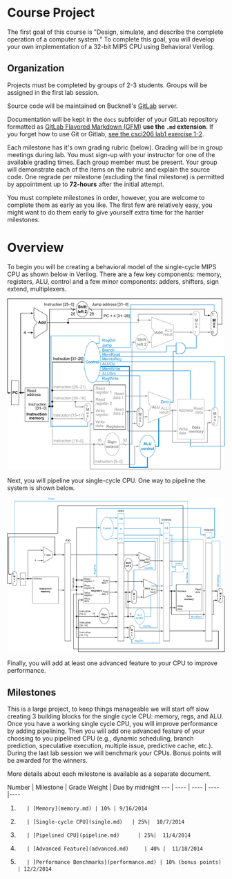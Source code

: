 Course Project
====


The first goal of this course is "Design, simulate, and describe the complete operation of a computer system." To complete this goal, you will develop your own implementation of a 32-bit MIPS CPU using Behavioral Verilog. 

Organization
-----
Projects must be completed by groups of 2-3 students. Groups will be assigned in the first lab session. 

Source code will be maintained on Bucknell's [GitLab](http://gitlab.bucknell.edu/) server. 

Documentation will be kept in the `docs` subfolder of your GitLab repository formatted as [GitLab Flavored Markdown (GFM)](https://github.com/gitlabhq/gitlabhq/blob/master/doc/markdown/markdown.md) **use the `.md` extension**. If you forget how to use Git or Gitlab, [see the csci206 lab1 exercise 1-2](http://www.eg.bucknell.edu/~cs206/lab/lab-1/). 

Each milestone has it's own grading rubric (below). Grading will be in group meetings during lab. You must sign-up with your instructor for one of the available grading times. Each group member must be present. Your group will demonstrate each of the items on the rubric and explain the source code. One regrade per milestone (excluding the final milestone) is permitted by appointment up to **72-hours** after the initial attempt. 

You must complete milestones in order, however, you are welcome to complete them as early as you like. The first few are relatively easy, you might want to do them early to give yourself extra time for the harder milestones.

Overview
====

To begin you will be creating a behavioral model of the single-cycle MIPS CPU as shown below in Verilog. There are a few key components: memory, registers, ALU, control and a few minor components: adders, shifters, sign extend, multiplexers. 

![Figure 4.24 from Patterson & Hennessey, 5ed](fig/single_cycle.png)

Next, you will pipeline your single-cycle CPU. One way to pipeline the system is shown below.

![Figure 4.51 from Patterson & Hennessey, 5ed](fig/pipelined.png)

Finally, you will add at least one advanced feature to your CPU to improve performance.

Milestones 
-----

This is a large project, to keep things manageable we will start off slow creating 3 building blocks for the single cycle CPU: memory, regs, and ALU. Once you have a working single cycle CPU, you will improve performance by adding pipelining. Then you will add one advanced feature of your choosing to you pipelined CPU (e.g., dynamic scheduling, branch prediction, speculative execution, multiple issue, predictive cache, etc.). During the last lab session we will benchmark your CPUs. Bonus points will be awarded for the winners.

More details about each milestone is available as a separate document.

Number    | Milestone | Grade Weight | Due by midnight
---       | ----    | ----   | ---- |----
1.        | [Memory](memory.md) | 10% | 9/16/2014 
2.        | [Single-cycle CPU](single.md)   | 25%|  10/7/2014
3.        | [Pipelined CPU](pipeline.md)      | 25%|  11/4/2014
4.        | [Advanced Feature](advanced.md)     | 40% |  11/18/2014
5.        | [Performance Benchmarks](performance.md) | 10% (bonus points) | 12/2/2014


